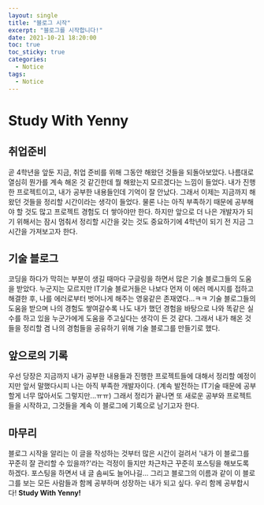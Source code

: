 ```yaml
---
layout: single
title: "블로그 시작"
excerpt: "블로그를 시작합니다!"
date: 2021-10-21 18:20:00
toc: true
toc_sticky: true
categories:
  - Notice
tags:
  - Notice
---
```

# Study With Yenny
## 취업준비
곧 4학년을 앞둔 지금, 취업 준비를 위해 그동안 해왔던 것들을 되돌아보았다.
나름대로 열심히 뭔가를 계속 해온 것 같긴한데 뭘 해왔는지 모르겠다는 느낌이 들었다.
내가 진행한 프로젝트이고, 내가 공부한 내용들인데 기억이 잘 안났다. 
그래서 이제는 지금까지 해왔던 것들을 정리할 시간이라는 생각이 들었다.
물론 나는 아직 부족하기 때문에 공부해야 할 것도 많고 프로젝트 경험도 더 쌓아야만 한다.
하지만 앞으로 더 나은 개발자가 되기 위해서는 잠시 멈춰서 정리할 시간을 갖는 것도 중요하기에 4학년이 되기 전 지금 그 시간을 가져보고자 한다.

## 기술 블로그
코딩을 하다가 막히는 부분이 생길 때마다 구글링을 하면서 많은 기술 블로그들의 도움을 받았다.
누군지는 모르지만 IT기술 블로거들은 나보다 먼저 이 에러 메시지를 접하고 해결한 후, 나를 에러로부터 벗어나게 해주는 영웅같은 존재였다\...ㅋㅋ
기술 블로그들의 도움을 받으며 나의 경험도 쌓여갈수록 나도 내가 했던 경험을 바탕으로 나와 똑같은 실수를 하고 있을 누군가에게 도움을 주고싶다는 생각이 든 것 같다.
그래서 내가 해온 것들을 정리할 겸 나의 경험들을 공유하기 위해 기술 블로그를 만들기로 했다.

## 앞으로의 기록
우선 당장은 지금까지 내가 공부한 내용들과 진행한 프로젝트들에 대해서 정리할 예정이지만 앞서 말했다시피 나는 아직 부족한 개발자이다.
(계속 발전하는 IT기술 때문에 공부할게 너무 많아서도 그렇지만\...ㅠㅠ)
그래서 정리가 끝나면 또 새로운 공부와 프로젝트들을 시작하고, 그것들을 계속 이 블로그에 기록으로 남기고자 한다.
  
## 마무리
블로그 시작을 알리는 이 글을 작성하는 것부터 많은 시간이 걸려서 '내가 이 블로그를 꾸준히 잘 관리할 수 있을까?'라는 걱정이 들지만 차근차근 꾸준히 포스팅을 해보도록 하겠다.
포스팅을 하면서 내 글 솜씨도 늘어나길\...
그리고 블로그의 이름과 같이 이 블로그를 보는 모든 사람들과 함께 공부하며 성장하는 내가 되고 싶다.
우리 함께 공부합시다! __Study With Yenny!__
